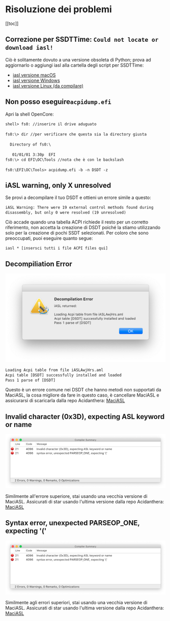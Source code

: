 # Risoluzione dei problemi

[[toc]]

## Correzione per SSDTTime: `Could not locate or download iasl!`

Ciò è solitamente dovuto a una versione obsoleta di Python; prova ad aggiornarlo o aggiungi iasl alla cartella degli script per SSDTTime:

* [iasl versione macOS](https://bitbucket.org/RehabMan/acpica/downloads/iasl.zip)
* [iasl versione Windows](https://acpica.org/downloads/binary-tools)
* [iasl versione Linux (da compilare)](https://acpica.org/downloads)

## Non posso eseguire`acpidump.efi`

Apri la shell OpenCore:

```
shell> fs0: //inserire il drive aduguato

fs0:\> dir //per verificare che questa sia la directory giusta

  Directory of fs0:\

   01/01/01 3:30p  EFI
fs0:\> cd EFI\OC\Tools //nota che è con le backslash

fs0:\EFI\OC\Tools> acpidump.efi -b -n DSDT -z
```

## iASL warning, only X unresolved

Se provi a decompilare il tuo DSDT e ottieni un errore simile a questo:

```
iASL Warning: There were 19 external control methods found during disassembly, but only 0 were resolved (19 unresolved)
```

Ciò accade quando una tabella ACPI richiede il resto per un corretto riferimento, non accetta la creazione di DSDT poiché la stiamo utilizzando solo per la creazione di pochi SSDT selezionati. Per coloro che sono preoccupati, puoi eseguire quanto segue:

```
iasl * [insersci tutti i file ACPI files qui]
```

## Decompiliation Error

![](./images/troubleshooting-md/decompile-error.png)

```
Loading Acpi table from file iASLAwjHrs.aml
Acpi table [DSDT] successfully installed and loaded
Pass 1 parse of [DSDT]
```

Questo è un errore comune nei DSDT che hanno metodi non supportati da MaciASL, la cosa migliore da fare in questo caso, è cancellare MaciASL e assicurarsi di scaricarla dalla repo Acidanthera: [MaciASL](https://github.com/acidanthera/MaciASL/releases/latest)

## Invalid character (0x3D), expecting ASL keyword or name

![](./images/troubleshooting-md/invalid-parse.png)

Similmente all'errore superiore, stai usando una vecchia versione di MaciASL. Assicurati di star usando l'ultima versione dalla repo Acidanthera: [MaciASL](https://github.com/acidanthera/MaciASL/releases/latest)

## Syntax error, unexpected PARSEOP_ONE, expecting '('

![](./images/troubleshooting-md/invalid-parse.png)

Similmente agli errori superiori, stai usando una vecchia versione di MaciASL. Assicurati di star usando l'ultima versione dalla repo Acidanthera: [MaciASL](https://github.com/acidanthera/MaciASL/releases/latest)
